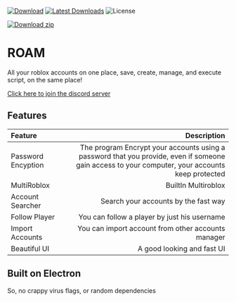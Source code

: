 [![Download](https://img.shields.io/github/v/release/abrahampo1/ROAM)](https://github.com/abrahampo1/ROAM/releases/latest)
[![Latest Downloads](https://img.shields.io/github/downloads/abrahampo1/ROAM/latest/total)](https://github.com/abrahampo1/ROAM/releases)
![License](https://img.shields.io/github/license/abrahampo1/ROAM)



<!-- BEGIN LATEST DOWNLOAD BUTTON -->
[![Download zip](https://custom-icon-badges.herokuapp.com/badge/-Download-blue?style=for-the-badge&logo=download&logoColor=white "Download")](https://github.com/abrahampo1/ROAM/releases/download/1.0/roam.Setup.1.0.0.exe)
<!-- END LATEST DOWNLOAD BUTTON -->

# ROAM

All your roblox accounts on one place, save, create, manage, and execute script, on the same place!

[Click here to join the discord server](https://discord.gg/Ft9HtM7ZGa)

## Features

| Feature | Description |
| :--- | ---: |
| Password Encyption | The program Encrypt your accounts using a password that you provide, even if someone gain access to your computer, your accounts keep protected |
| MultiRoblox | BuiltIn Multiroblox |
| Account Searcher | Search your accounts by the fast way |
| Follow Player | You can follow a player by just his username | 
| Import Accounts | You can import account from other accounts manager |
| Beautiful UI | A good looking and fast UI |

## Built on Electron

So, no crappy virus flags, or random dependencies

